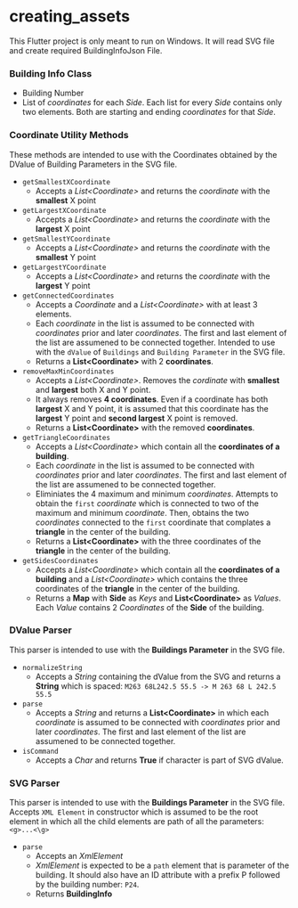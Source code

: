 # creating_assets

This Flutter project is only meant to run on Windows. It will read SVG file and create required BuildingInfoJson File.

### Building Info Class
* Building Number
* List of *coordinates* for each *Side*.
    Each list for every *Side* contains only two elements. Both are starting and ending *coordinates* for that *Side*.

### Coordinate Utility Methods
These methods are intended to use with the Coordinates obtained by the DValue of Building Parameters in the SVG file.

* `getSmallestXCoordinate`
    - Accepts a *List\<Coordinate>* and returns the *coordinate* with the **smallest** X point
* `getLargestXCoordinate`
    - Accepts a *List\<Coordinate>* and returns the *coordinate* with the **largest** X point
* `getSmallestYCoordinate`
    - Accepts a *List\<Coordinate>* and returns the *coordinate* with the **smallest** Y point
* `getLargestYCoordinate`
    - Accepts a *List\<Coordinate>* and returns the *coordinate* with the **largest** Y point
* `getConnectedCoordinates`
    - Accepts a *Coordinate* and a *List\<Coordinate>* with at least 3 elements.
    - Each *coordinate* in the list is assumed to be connected with *coordinates* prior and later *coordinates*. The first and last element of the list are assumened to be connected together. Intended to use with the `dValue` of `Buildings` and `Building Parameter` in the SVG file.
    - Returns a **List\<Coordinate>** with 2 **coordinates**.
* `removeMaxMinCoordinates`
    - Accepts a *List\<Coordinate>*. Removes the *cordinate* with **smallest** and **largest** both X and Y point.
    - It always removes **4 coordinates**. Even if a coordinate has both **largest** X and Y point, it is assumed that this coordinate has the **largest** Y point and **second largest** X point is removed. 
    - Returns a **List\<Coordinate>** with the removed **coordinates**.
* `getTriangleCoordinates`
    - Accepts a *List\<Coordinate>* which contain all the **coordinates of a building**.
    - Each *coordinate* in the list is assumed to be connected with *coordinates* prior and later *coordinates*. The first and last element of the list are assumened to be connected together.
    - Eliminiates the 4 maximum and minimum *coordinates*. Attempts to obtain the `first` *coordinate* which is connected to two of the maximum and minimum *coordinate*. Then, obtains the two *coordinates* connected to the `first` coordinate that complates a **triangle** in the center of the building.
    - Returns a **List\<Coordinate>** with the three coordinates of the **triangle** in the center of the building.
* `getSidesCoordinates`
    - Accepts a *List\<Coordinate>* which contain all the **coordinates of a building** and a *List\<Coordinate>* which contains the three coordinates of the **triangle** in the center of the building.
    - Returns a **Map** with **Side** as *Keys* and **List\<Coordinate>** as *Values*. Each *Value* contains 2 *Coordinates* of the **Side** of the building.

### DValue Parser
This parser is intended to use with the **Buildings Parameter** in the SVG file.
* `normalizeString`
    - Accepts a *String* containing the dValue from the SVG and returns a **String** which is spaced: `M263 68L242.5 55.5 -> M 263 68 L 242.5 55.5`
* `parse`
    - Accepts a *String* and returns a **List\<Coordinate>** in which each *coordinate* is assumed to be connected with *coordinates* prior and later *coordinates*. The first and last element of the list are assumened to be connected together.
* `isCommand`
    - Accepts a *Char* and returns **True** if character is part of SVG dValue.

### SVG Parser
This parser is intended to use with the **Buildings Parameter** in the SVG file. Accepts `XML Element` in constructor which is assumed to be the root element in which all the child elements are path of all the parameters: `<g>...<\g>`
* `parse`
    - Accepts an *XmlElement*
    - *XmlElement* is expected to be a `path` element that is parameter of the building. It should also have an ID attribute with a prefix P followed by the building number: `P24`.
    - Returns **BuildingInfo**
